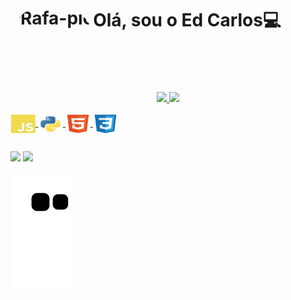 # <img align="left" alt="Rafa-pic" height="120" style="border-radius:50px;" src="https://cdn.discordapp.com/attachments/905166463705448482/986608730030374952/picasion.com_d6028dc31db44d30b27a51113b18ff50.gif"> Olá, sou o Ed Carlos💻
<br>
<br>
<br>
<br>
<div align="center">
  <a href="https://github.com/EdCarlosNunes">
  <img height="150em" src="https://github-readme-stats.vercel.app/api?username=EdCarlosNunes&show_icons=true&theme=aura&include_all_commits=true&count_private=true"/>
  <img height="150em" src="https://github-readme-stats.vercel.app/api/top-langs/?username=EdCarlosNunes&layout=compact&langs_count=7&theme=aura"/>
</div>
<div style="display: inline_block"><br>
  <img align="center" alt="Rafa-Js" height="30" width="40" src="https://raw.githubusercontent.com/devicons/devicon/master/icons/javascript/javascript-plain.svg">
    <img align="center" alt="Rafa-Python" height="30" width="40" src="https://raw.githubusercontent.com/devicons/devicon/master/icons/python/python-original.svg">
  <img align="center" alt="Rafa-HTML" height="30" width="40" src="https://raw.githubusercontent.com/devicons/devicon/master/icons/html5/html5-original.svg">
  <img align="center" alt="Rafa-CSS" height="30" width="40" src="https://raw.githubusercontent.com/devicons/devicon/master/icons/css3/css3-original.svg">
</div>
  
  ##

 
<div> 
  <a href="https://www.linkedin.com/in/ed-carlos-nunes-almeida-418767125/" target="_blank"><img src="https://img.shields.io/badge/-LinkedIn-%230077B5?style=for-the-badge&logo=linkedin&logoColor=white" target="_blank"></a> 
  <a href="Ed.carlos.git@gmail.com" target="_blank"><img src="https://img.shields.io/badge/Gmail-D14836?style=for-the-badge&logo=gmail&logoColor=white" target="_blank"></a> 
 
  ![Snake animation](https://github.com/rafaballerini/rafaballerini/blob/output/github-contribution-grid-snake.svg)
 
</div>
